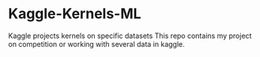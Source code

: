 # Kaggle-Kernels-ML
Kaggle projects kernels on specific datasets 
This repo contains my project on  competition or working with several data in kaggle.

